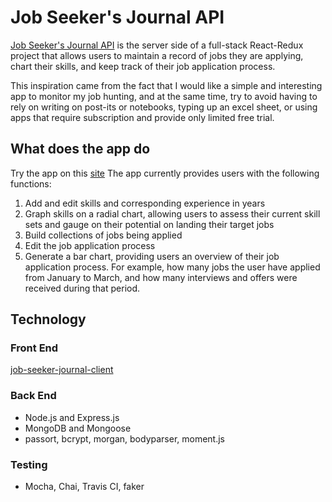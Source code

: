 # Job Seeker's Journal API
[Job Seeker's Journal API](job-seeker-journal.herokuapp.com/) is the server side of a full-stack React-Redux project that allows users to maintain a record of jobs they are applying, chart their skills, and keep track of their job application process.

This inspiration came from the fact that I would like a simple and interesting app to monitor my job hunting, and at the same time, try to avoid having to rely on writing on post-its or notebooks, typing up an excel sheet, or using apps that require subscription and provide only limited free trial.

## What does the app do
Try the app on this [site](https://job-seeker-journal.netlify.com/)
The app currently provides users with the following functions:
1. Add and edit skills and corresponding experience in years
2. Graph skills on a radial chart, allowing users to assess their current skill sets and gauge on their potential on landing their target jobs
2. Build collections of jobs being applied
3. Edit the job application process
4. Generate a bar chart, providing users an overview of their job application process. For example, how many jobs the user have applied from January to March, and how many interviews and offers were received during that period.

## Technology
### Front End
[job-seeker-journal-client](https://github.com/julweng/job-seeker-journal-client)

### Back End
* Node.js and Express.js
* MongoDB and Mongoose
* passort, bcrypt, morgan, bodyparser, moment.js

### Testing
* Mocha, Chai, Travis CI, faker
